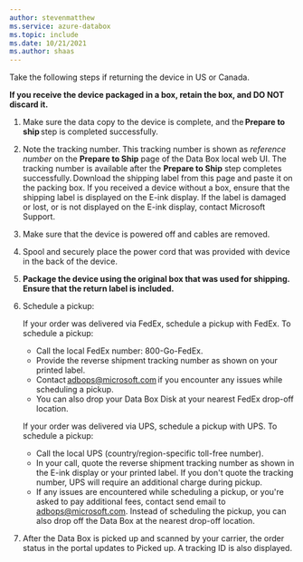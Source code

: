 ```yaml
---
author: stevenmatthew
ms.service: azure-databox
ms.topic: include
ms.date: 10/21/2021
ms.author: shaas
---
```


Take the following steps if returning the device in US or Canada.

**If you receive the device packaged in a box, retain the box, and DO NOT discard it.**

1. Make sure the data copy to the device is complete, and the **Prepare to ship** step is completed successfully.
1. Note the tracking number. This tracking number is shown as *reference number* on the **Prepare to Ship** page of the Data Box local web UI. The tracking number is available after the **Prepare to Ship** step completes successfully. Download the shipping label from this page and paste it on the packing box. If you received a device without a box, ensure that the shipping label is displayed on the E-ink display. If the label is damaged or lost, or is not displayed on the E-ink display, contact Microsoft Support.
1. Make sure that the device is powered off and cables are removed.
1. Spool and securely place the power cord that was provided with device in the back of the device.
1. **Package the device using the original box that was used for shipping. Ensure that the return label is included.**
1. Schedule a pickup:

    If your order was delivered via FedEx, schedule a pickup with FedEx. To schedule a pickup:

    - Call the local FedEx number: 800-Go-FedEx.
    - Provide the reverse shipment tracking number as shown on your printed label.
    - Contact adbops@microsoft.com if you encounter any issues while scheduling a pickup.
    - You can also drop your Data Box Disk at your nearest FedEx drop-off location.

    If your order was delivered via UPS, schedule a pickup with UPS. To schedule a pickup: 

    - Call the local UPS (country/region-specific toll-free number). 
    - In your call, quote the reverse shipment tracking number as shown in the E-ink display or your printed label. If you don't quote the tracking number, UPS will require an additional charge during pickup.
    - If any issues are encountered while scheduling a pickup, or you're asked to pay additional fees, contact send email to adbops@microsoft.com. Instead of scheduling the pickup, you can also drop off the Data Box at the nearest drop-off location.

1. After the Data Box is picked up and scanned by your carrier, the order status in the portal updates to Picked up. A tracking ID is also displayed. 